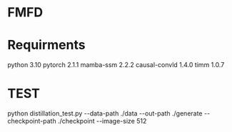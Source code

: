 # FMFD
# Requirments
python 3.10
pytorch 2.1.1
mamba-ssm 2.2.2
causal-convld 1.4.0
timm 1.0.7

# TEST
python distillation_test.py --data-path ./data --out-path ./generate --checkpoint-path ./checkpoint --image-size 512
